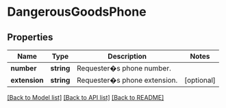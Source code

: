 # DangerousGoodsPhone

## Properties
Name | Type | Description | Notes
------------ | ------------- | ------------- | -------------
**number** | **string** | Requester�s phone number. | 
**extension** | **string** | Requester�s phone extension. | [optional] 

[[Back to Model list]](../../README.md#documentation-for-models) [[Back to API list]](../../README.md#documentation-for-api-endpoints) [[Back to README]](../../README.md)

